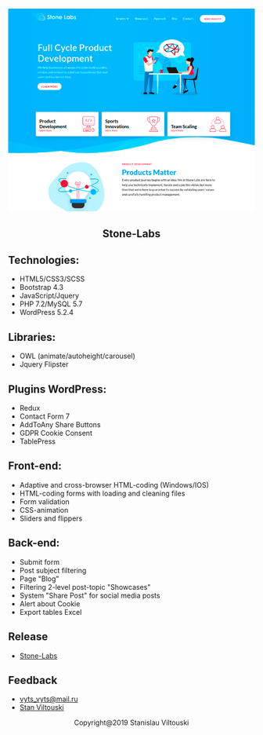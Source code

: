 <p align="center"><img src="https://github.com/StanViltouski/Stone-Labs/blob/master/wp-stone-lab/screenshot.png?raw=true"></p>

<h2 align="center"> Stone-Labs </h2>


## Technologies:

- HTML5/CSS3/SCSS
- Bootstrap 4.3
- JavaScript/Jquery
- PHP 7.2/MySQL 5.7
- WordPress 5.2.4


## Libraries:

- OWL (animate/autoheight/carousel)
- Jquery Flipster


## Plugins WordPress:

- Redux
- Contact Form 7
- AddToAny Share Buttons
- GDPR Cookie Consent
- TablePress


## Front-end:

- Adaptive and cross-browser HTML-coding (Windows/IOS)
- HTML-coding forms with loading and cleaning files
- Form validation
- CSS-animation
- Sliders and flippers


## Back-end:

- Submit form
- Post subject filtering
- Page "Blog"
- Filtering 2-level post-topic "Showcases"
- System "Share Post" for social media posts
- Alert about Cookie
- Export tables Excel


## Release

- [Stone-Labs](https://stone-labs.com/)


## Feedback

- [vyts_vyts@mail.ru](mailto:vyts_vyts@mail.ru)
- [Stan Viltouski](https://vk.com/stanviltouski)


<p align="center">Copyright@2019 Stanislau Viltouski</p>
